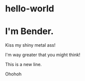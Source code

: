 # hello-world
# I'm Bender.

Kiss my shiny metal ass!

I'm way greater that you might think!

This is a new line.

Ohohoh
